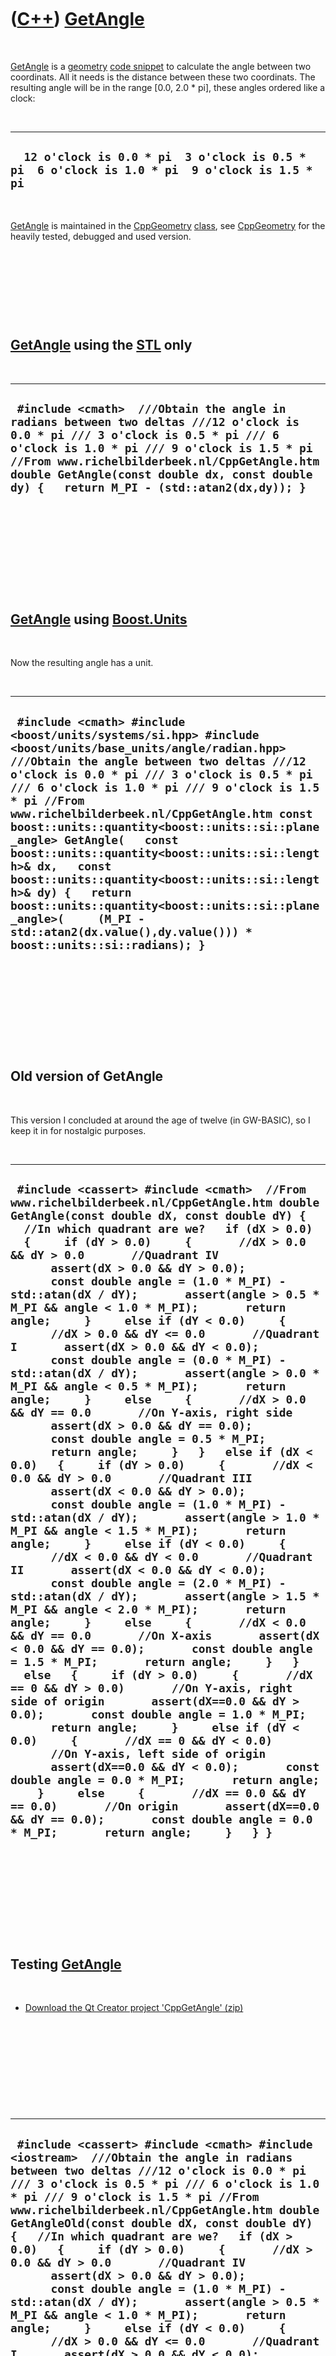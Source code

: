 



 

 

 

 

 

([C++](Cpp.htm)) [GetAngle](CppGetAngle.htm)
============================================

 

[GetAngle](CppGetAngle.htm) is a [geometry](CppGeometry.htm) [code
snippet](CppCodeSnippets.htm) to calculate the angle between two
coordinats. All it needs is the distance between these two coordinats.
The resulting angle will be in the range \[0.0, 2.0 \* pi\], these
angles ordered like a clock:

 

  -------------------------------------------------------------------------------------------------
  `  12 o'clock is 0.0 * pi  3 o'clock is 0.5 * pi  6 o'clock is 1.0 * pi  9 o'clock is 1.5 * pi`
  -------------------------------------------------------------------------------------------------

 

[GetAngle](CppGetAngle.htm) is maintained in the
[CppGeometry](CppGeometry.htm) [class](CppClass.htm), see
[CppGeometry](CppGeometry.htm) for the heavily tested, debugged and used
version.

 

 

 

 

[GetAngle](CppGetAngle.htm) using the [STL](CppStl.htm) only
------------------------------------------------------------

 

  --------------------------------------------------------------------------------------------------------------------------------------------------------------------------------------------------------------------------------------------------------------------------------------------------------------------------
  ` #include <cmath>  ///Obtain the angle in radians between two deltas ///12 o'clock is 0.0 * pi /// 3 o'clock is 0.5 * pi /// 6 o'clock is 1.0 * pi /// 9 o'clock is 1.5 * pi //From www.richelbilderbeek.nl/CppGetAngle.htm double GetAngle(const double dx, const double dy) {   return M_PI - (std::atan2(dx,dy)); }`
  --------------------------------------------------------------------------------------------------------------------------------------------------------------------------------------------------------------------------------------------------------------------------------------------------------------------------

 

 

 

 

 

[GetAngle](CppGetAngle.htm) using [Boost.Units](CppUnits.htm)
-------------------------------------------------------------

 

Now the resulting angle has a unit.

 

  ----------------------------------------------------------------------------------------------------------------------------------------------------------------------------------------------------------------------------------------------------------------------------------------------------------------------------------------------------------------------------------------------------------------------------------------------------------------------------------------------------------------------------------------------------------------------------------------------------------------------------------------------------------------
  ` #include <cmath> #include <boost/units/systems/si.hpp> #include <boost/units/base_units/angle/radian.hpp>  ///Obtain the angle between two deltas ///12 o'clock is 0.0 * pi /// 3 o'clock is 0.5 * pi /// 6 o'clock is 1.0 * pi /// 9 o'clock is 1.5 * pi //From www.richelbilderbeek.nl/CppGetAngle.htm const boost::units::quantity<boost::units::si::plane_angle> GetAngle(   const boost::units::quantity<boost::units::si::length>& dx,   const boost::units::quantity<boost::units::si::length>& dy) {   return boost::units::quantity<boost::units::si::plane_angle>(     (M_PI - std::atan2(dx.value(),dy.value())) * boost::units::si::radians); }`
  ----------------------------------------------------------------------------------------------------------------------------------------------------------------------------------------------------------------------------------------------------------------------------------------------------------------------------------------------------------------------------------------------------------------------------------------------------------------------------------------------------------------------------------------------------------------------------------------------------------------------------------------------------------------

 

 

 

 

 

Old version of GetAngle
-----------------------

 

This version I concluded at around the age of twelve (in GW-BASIC), so I
keep it in for nostalgic purposes.

 

  -------------------------------------------------------------------------------------------------------------------------------------------------------------------------------------------------------------------------------------------------------------------------------------------------------------------------------------------------------------------------------------------------------------------------------------------------------------------------------------------------------------------------------------------------------------------------------------------------------------------------------------------------------------------------------------------------------------------------------------------------------------------------------------------------------------------------------------------------------------------------------------------------------------------------------------------------------------------------------------------------------------------------------------------------------------------------------------------------------------------------------------------------------------------------------------------------------------------------------------------------------------------------------------------------------------------------------------------------------------------------------------------------------------------------------------------------------------------------------------------------------------------------------------------------------------------------------------------------------------------------------------------------------------------------------------------------------------------------------------------------------------------------------------------------------------------------------------------------------------------------------------------------------------------------------------------------------------------------------------------------------------------------------------------------------------------------------------------------------------------------------------------------------------------------------------------------------------------------------------------------
  ` #include <cassert> #include <cmath>  //From www.richelbilderbeek.nl/CppGetAngle.htm double GetAngle(const double dX, const double dY) {   //In which quadrant are we?   if (dX > 0.0)   {     if (dY > 0.0)     {       //dX > 0.0 && dY > 0.0       //Quadrant IV       assert(dX > 0.0 && dY > 0.0);       const double angle = (1.0 * M_PI) - std::atan(dX / dY);       assert(angle > 0.5 * M_PI && angle < 1.0 * M_PI);       return angle;     }     else if (dY < 0.0)     {       //dX > 0.0 && dY <= 0.0       //Quadrant I       assert(dX > 0.0 && dY < 0.0);       const double angle = (0.0 * M_PI) - std::atan(dX / dY);       assert(angle > 0.0 * M_PI && angle < 0.5 * M_PI);       return angle;     }     else     {       //dX > 0.0 && dY == 0.0       //On Y-axis, right side       assert(dX > 0.0 && dY == 0.0);       const double angle = 0.5 * M_PI;       return angle;     }   }   else if (dX < 0.0)   {     if (dY > 0.0)     {       //dX < 0.0 && dY > 0.0       //Quadrant III       assert(dX < 0.0 && dY > 0.0);       const double angle = (1.0 * M_PI) - std::atan(dX / dY);       assert(angle > 1.0 * M_PI && angle < 1.5 * M_PI);       return angle;     }     else if (dY < 0.0)     {       //dX < 0.0 && dY < 0.0       //Quadrant II       assert(dX < 0.0 && dY < 0.0);       const double angle = (2.0 * M_PI) - std::atan(dX / dY);       assert(angle > 1.5 * M_PI && angle < 2.0 * M_PI);       return angle;     }     else     {       //dX < 0.0 && dY == 0.0       //On X-axis       assert(dX < 0.0 && dY == 0.0);       const double angle = 1.5 * M_PI;       return angle;     }   }   else   {     if (dY > 0.0)     {       //dX == 0 && dY > 0.0)       //On Y-axis, right side of origin       assert(dX==0.0 && dY > 0.0);       const double angle = 1.0 * M_PI;       return angle;     }     else if (dY < 0.0)     {       //dX == 0 && dY < 0.0)       //On Y-axis, left side of origin       assert(dX==0.0 && dY < 0.0);       const double angle = 0.0 * M_PI;       return angle;     }     else     {       //dX == 0.0 && dY == 0.0)       //On origin       assert(dX==0.0 && dY == 0.0);       const double angle = 0.0 * M_PI;       return angle;     }   } }`
  -------------------------------------------------------------------------------------------------------------------------------------------------------------------------------------------------------------------------------------------------------------------------------------------------------------------------------------------------------------------------------------------------------------------------------------------------------------------------------------------------------------------------------------------------------------------------------------------------------------------------------------------------------------------------------------------------------------------------------------------------------------------------------------------------------------------------------------------------------------------------------------------------------------------------------------------------------------------------------------------------------------------------------------------------------------------------------------------------------------------------------------------------------------------------------------------------------------------------------------------------------------------------------------------------------------------------------------------------------------------------------------------------------------------------------------------------------------------------------------------------------------------------------------------------------------------------------------------------------------------------------------------------------------------------------------------------------------------------------------------------------------------------------------------------------------------------------------------------------------------------------------------------------------------------------------------------------------------------------------------------------------------------------------------------------------------------------------------------------------------------------------------------------------------------------------------------------------------------------------------------

 

 

 

 

 

Testing [GetAngle](CppGetAngle.htm)
-----------------------------------

 

-   [Download the Qt Creator project
    'CppGetAngle' (zip)](CppGetAngle.zip)

 

 

 

 

 

  ------------------------------------------------------------------------------------------------------------------------------------------------------------------------------------------------------------------------------------------------------------------------------------------------------------------------------------------------------------------------------------------------------------------------------------------------------------------------------------------------------------------------------------------------------------------------------------------------------------------------------------------------------------------------------------------------------------------------------------------------------------------------------------------------------------------------------------------------------------------------------------------------------------------------------------------------------------------------------------------------------------------------------------------------------------------------------------------------------------------------------------------------------------------------------------------------------------------------------------------------------------------------------------------------------------------------------------------------------------------------------------------------------------------------------------------------------------------------------------------------------------------------------------------------------------------------------------------------------------------------------------------------------------------------------------------------------------------------------------------------------------------------------------------------------------------------------------------------------------------------------------------------------------------------------------------------------------------------------------------------------------------------------------------------------------------------------------------------------------------------------------------------------------------------------------------------------------------------------------------------------------------------------------------------------------------------------------------------------------------------------------------------------------------------------------------------------------------------------------------------------------------------------------------------------------------------------------------------------------------------------------------------------------------------------------------------------------------------------------------------------------------------------------------------------------------------------------------------------------------------------------------------------------------------------------------------------------------------------------------------------------------------------------------------------------------------------------------------------------------------------------------------------------------------------------------------------------------------------------------------------------------------------------------------------------------------------------------------------------------------------------------------------------------------------------------------------------------------------------------------------------------------------------------------------------------------------------------------------------------------------------------------------------------------------------------------------------------------------------------------------------------------------------------------------------------------------------------------------------------------------------------------------------------------------------------------------------------------------------------------------------------------------------------------------------------------------------------------------------------------------------------------------------------------------------------------------------------------------------------------------------------------------------------------------------------------------------------------------------------------------------------------------------------------------------------------------------------------------------------------------------------------------------------------------------------------------------------------------------------------------------------------------------------------------------------------------------------------------------------------------------------------------------------------------------------------------------------------------------------------------------------------------------------------------------------------------------------------------------------------------------------------------------------------------------------------------------------------------------------------------------------------------------------------------------------------------------------------------------------------------------------------------------------------------------------------------------------------------------------------------------------------------------------------------------------------------------------------------------------------------------------------------------------------------------------------------------------------------------------------------------------------------------------------------------------------------------------------------------------------------------------------------------------------
  ` #include <cassert> #include <cmath> #include <iostream>  ///Obtain the angle in radians between two deltas ///12 o'clock is 0.0 * pi /// 3 o'clock is 0.5 * pi /// 6 o'clock is 1.0 * pi /// 9 o'clock is 1.5 * pi //From www.richelbilderbeek.nl/CppGetAngle.htm double GetAngleOld(const double dX, const double dY) {   //In which quadrant are we?   if (dX > 0.0)   {     if (dY > 0.0)     {       //dX > 0.0 && dY > 0.0       //Quadrant IV       assert(dX > 0.0 && dY > 0.0);       const double angle = (1.0 * M_PI) - std::atan(dX / dY);       assert(angle > 0.5 * M_PI && angle < 1.0 * M_PI);       return angle;     }     else if (dY < 0.0)     {       //dX > 0.0 && dY <= 0.0       //Quadrant I       assert(dX > 0.0 && dY < 0.0);       const double angle = (0.0 * M_PI) - std::atan(dX / dY);       assert(angle > 0.0 * M_PI && angle < 0.5 * M_PI);       return angle;     }     else     {       //dX > 0.0 && dY == 0.0       //On Y-axis, right side       assert(dX > 0.0 && dY == 0.0);       const double angle = 0.5 * M_PI;       return angle;     }   }   else if (dX < 0.0)   {     if (dY > 0.0)     {       //dX < 0.0 && dY > 0.0       //Quadrant III       assert(dX < 0.0 && dY > 0.0);       const double angle = (1.0 * M_PI) - std::atan(dX / dY);       assert(angle > 1.0 * M_PI && angle < 1.5 * M_PI);       return angle;     }     else if (dY < 0.0)     {       //dX < 0.0 && dY < 0.0       //Quadrant II       assert(dX < 0.0 && dY < 0.0);       const double angle = (2.0 * M_PI) - std::atan(dX / dY);       assert(angle > 1.5 * M_PI && angle < 2.0 * M_PI);       return angle;     }     else     {       //dX < 0.0 && dY == 0.0       //On X-axis       assert(dX < 0.0 && dY == 0.0);       const double angle = 1.5 * M_PI;       return angle;     }   }   else   {     if (dY > 0.0)     {       //dX == 0 && dY > 0.0)       //On Y-axis, right side of origin       assert(dX==0.0 && dY > 0.0);       const double angle = 1.0 * M_PI;       return angle;     }     else if (dY < 0.0)     {       //dX == 0 && dY < 0.0)       //On Y-axis, left side of origin       assert(dX==0.0 && dY < 0.0);       const double angle = 0.0 * M_PI;       return angle;     }     else     {       //dX == 0.0 && dY == 0.0)       //On origin       assert(dX==0.0 && dY == 0.0);       const double angle = 0.0 * M_PI;       return angle;     }   } }  #include <cmath>  ///Obtain the angle in radians between two deltas ///12 o'clock is 0.0 * pi /// 3 o'clock is 0.5 * pi /// 6 o'clock is 1.0 * pi /// 9 o'clock is 1.5 * pi //From www.richelbilderbeek.nl/CppGetAngle.htm double GetAngleRadians(const double dx, const double dy) {   return M_PI - (std::atan2(dx,dy)); }   #include <cmath> #include <boost/units/systems/si.hpp> #include <boost/units/base_units/angle/radian.hpp> ///Obtain the angle between two deltas ///12 o'clock is 0.0 * pi /// 3 o'clock is 0.5 * pi /// 6 o'clock is 1.0 * pi /// 9 o'clock is 1.5 * pi //From www.richelbilderbeek.nl/CppGetAngle.htm const boost::units::quantity<boost::units::si::plane_angle> GetAngle(   const boost::units::quantity<boost::units::si::length>& dx,   const boost::units::quantity<boost::units::si::length>& dy) {   return boost::units::quantity<boost::units::si::plane_angle>(     (M_PI - std::atan2(dx.value(),dy.value())) * boost::units::si::radians); }  #include <tuple> #include <map> #include <boost/units/io.hpp>  int main() {   using boost::units::quantity;   using boost::units::si::length;   using boost::units::si::meter;   using boost::units::si::plane_angle;   using boost::units::si::radians;    //Test the functions   //Create a table of (dx,dy) and the expected angle   const std::vector<std::tuple<double,double,double> > v     =     {       std::make_tuple( 0.0,-1.0, 0.00 * M_PI), //N       std::make_tuple( 1.0,-1.0, 0.25 * M_PI), //NE       std::make_tuple( 1.0, 0.0, 0.50 * M_PI), //E       std::make_tuple( 1.0, 1.0, 0.75 * M_PI), //SE       std::make_tuple( 0.0, 1.0, 1.00 * M_PI), //S       std::make_tuple(-1.0, 1.0, 1.25 * M_PI), //SW       std::make_tuple(-1.0, 0.0, 1.50 * M_PI), //W       std::make_tuple(-1.0,-1.0, 1.75 * M_PI)  //NW     };   std::for_each(v.begin(),v.end(),     [](const std::tuple<double,double,double>& t)     {       {         //Test GetAngleRadians         const double angle =  GetAngleRadians(std::get<0>(t),std::get<1>(t));         const double expected = std::get<2>(t);         assert(std::abs(angle-expected) < 0.01);       }       {         //Test GetAngleRadiansOld         const double angle =  GetAngleOld(std::get<0>(t),std::get<1>(t));         const double expected = std::get<2>(t);         assert(std::abs(angle-expected) < 0.01);       }       {         //Test GetAngle         using boost::units::si::length;         using boost::units::si::meter;         using boost::units::si::radians;         using boost::units::quantity;         using boost::units::si::plane_angle;          const quantity<plane_angle> angle(           GetAngle(             std::get<0>(t) * meter,             std::get<1>(t) * meter           ));         const quantity<plane_angle> expected(           std::get<2>(t) * radians);         assert(std::abs(angle.value()-expected.value()) < 0.01);       }      }   );   //Display   for (double y = -1.0; y < 1.0; y+=0.21)   {     for (double x = -1.0; x < 1.0; x+=0.21)     {       const quantity<length> lx(x * meter);       const quantity<length> ly(y * meter);        std::cout << "(" << x << "," << y << "): "         << GetAngleOld(x,y)         << " or " << GetAngleRadians(x,y)         << " or " << GetAngle(lx,ly) << '\n';     }   } }`
  ------------------------------------------------------------------------------------------------------------------------------------------------------------------------------------------------------------------------------------------------------------------------------------------------------------------------------------------------------------------------------------------------------------------------------------------------------------------------------------------------------------------------------------------------------------------------------------------------------------------------------------------------------------------------------------------------------------------------------------------------------------------------------------------------------------------------------------------------------------------------------------------------------------------------------------------------------------------------------------------------------------------------------------------------------------------------------------------------------------------------------------------------------------------------------------------------------------------------------------------------------------------------------------------------------------------------------------------------------------------------------------------------------------------------------------------------------------------------------------------------------------------------------------------------------------------------------------------------------------------------------------------------------------------------------------------------------------------------------------------------------------------------------------------------------------------------------------------------------------------------------------------------------------------------------------------------------------------------------------------------------------------------------------------------------------------------------------------------------------------------------------------------------------------------------------------------------------------------------------------------------------------------------------------------------------------------------------------------------------------------------------------------------------------------------------------------------------------------------------------------------------------------------------------------------------------------------------------------------------------------------------------------------------------------------------------------------------------------------------------------------------------------------------------------------------------------------------------------------------------------------------------------------------------------------------------------------------------------------------------------------------------------------------------------------------------------------------------------------------------------------------------------------------------------------------------------------------------------------------------------------------------------------------------------------------------------------------------------------------------------------------------------------------------------------------------------------------------------------------------------------------------------------------------------------------------------------------------------------------------------------------------------------------------------------------------------------------------------------------------------------------------------------------------------------------------------------------------------------------------------------------------------------------------------------------------------------------------------------------------------------------------------------------------------------------------------------------------------------------------------------------------------------------------------------------------------------------------------------------------------------------------------------------------------------------------------------------------------------------------------------------------------------------------------------------------------------------------------------------------------------------------------------------------------------------------------------------------------------------------------------------------------------------------------------------------------------------------------------------------------------------------------------------------------------------------------------------------------------------------------------------------------------------------------------------------------------------------------------------------------------------------------------------------------------------------------------------------------------------------------------------------------------------------------------------------------------------------------------------------------------------------------------------------------------------------------------------------------------------------------------------------------------------------------------------------------------------------------------------------------------------------------------------------------------------------------------------------------------------------------------------------------------------------------------------------------------------------------------------------------------------------------------------------------

 

 

 

 

 





 



